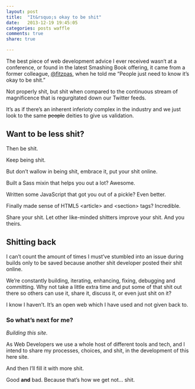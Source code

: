 ```yaml
---
layout: post
title:  "It&rsquo;s okay to be shit"
date:   2013-12-19 19:45:05
categories: posts waffle
comments: true
share: true

---
```


The best piece of web development advice I ever received wasn&lsquo;t at a conference, or found in the latest Smashing Book offering, it came from a former colleague, <a href="https://twitter.com/fitzpas">@fitzpas</a>, when he told me &ldquo;People just need to know it&rsquo;s okay to be shit.&rdquo;

Not properly shit, but shit when compared to the continuous stream of magnificence that is regurgitated down our Twitter feeds.

It&rsquo;s as if there&rsquo;s an inherent inferioty complex in the industry and we just look to the same <strike>people</strike> deities to give us validation.

## Want to be less shit?

Then be shit.

Keep being shit.

But don&rsquo;t wallow in being shit, embrace it, put your shit online.

Built a Sass mixin that helps you out a lot? Awesome.

Written some JavaScript that got you out of a pickle? Even better.

Finally made sense of HTML5 &lt;article&gt; and &lt;section&gt; tags? Incredible.

Share your shit. Let other like-minded shitters improve your shit. And you theirs.

## Shitting back

I can&rsquo;t count the amount of times I must&rsquo;ve stumbled into an issue during builds only to be saved because another shit developer posted their shit online.

We&rsquo;re constantly building, iterating, enhancing, fixing, debugging and committing. Why not take a little extra time and put some of that shit out there so others can use it, share it, discuss it, or even just shit on it?

I know I haven&rsquo;t. It&rsquo;s an open web which I have used and not given back to.

### So what&rsquo;s next for me?

*Building this site.*

As Web Developers we use a whole host of different tools and tech, and I intend to share my processes, choices, and shit, in the development of this here site.

And then I&rsquo;ll fill it with more shit.

Good <strong>and</strong> bad. Because that&rsquo;s how we get not... shit.
